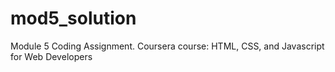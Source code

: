 # mod5_solution
Module 5 Coding Assignment. Coursera course: HTML, CSS, and Javascript for Web Developers
